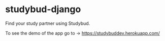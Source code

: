 # studybud-django

Find your study partner using Studybud.

To see the demo of the app go to -> https://studybuddev.herokuapp.com/
